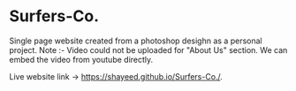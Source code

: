 # Surfers-Co.

Single page website created from a photoshop desighn as a personal project.
Note :- Video could not be uploaded for "About Us" section. We can embed the video from youtube directly.

Live website link -> https://shayeed.github.io/Surfers-Co./.
